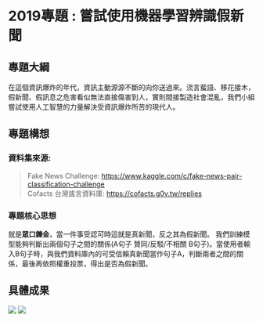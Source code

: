# 2019專題 : 嘗試使用機器學習辨識假新聞
## 專題大綱
在這個資訊爆炸的年代，資訊主動源源不斷的向你送過來。流言蜚語、移花接木，假新聞、假訊息之危害看似無法直接傷害到人，實則間接製造社會混亂，我們小組嘗試使用人工智慧的力量解決受資訊爆炸所苦的現代人。

## 專題構想
### 資料集來源:
> Fake News Challenge: https://www.kaggle.com/c/fake-news-pair-classification-challenge  
> Cofacts 台灣謠言資料庫: https://cofacts.g0v.tw/replies

### 專題核心思想
就是**眾口鑠金**，當一件事受認可時這就是真新聞，反之其為假新聞。
我們訓練模型能夠判斷出兩個句子之間的關係(A句子 贊同/反駁/不相關 B句子)。當使用者輸入B句子時，與我們資料庫內的可受信賴真新聞當作句子A，判斷兩者之間的關係，最後再依照權重投票，得出是否為假新聞。

## 具體成果
![](./assets/gif/20191223_201906.gif)
![](./assets/gif/20191223_202227.gif)




